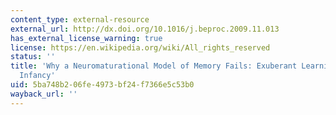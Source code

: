 ```yaml
---
content_type: external-resource
external_url: http://dx.doi.org/10.1016/j.beproc.2009.11.013
has_external_license_warning: true
license: https://en.wikipedia.org/wiki/All_rights_reserved
status: ''
title: 'Why a Neuromaturational Model of Memory Fails: Exuberant Learning in Early
  Infancy'
uid: 5ba748b2-06fe-4973-bf24-f7366e5c53b0
wayback_url: ''
---
```

